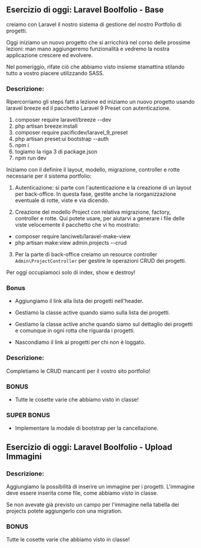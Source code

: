 ## Esercizio di oggi: Laravel Boolfolio - Base

creiamo con Laravel il nostro sistema di gestione del nostro Portfolio di progetti.

Oggi iniziamo un nuovo progetto che si arricchirà nel corso delle prossime lezioni: man mano aggiungeremo funzionalità e vedremo la nostra applicazione crescere ed evolvere.

Nel pomeriggio, rifate ciò che abbiamo visto insieme stamattina stilando tutto a vostro piacere utilizzando SASS.

### Descrizione:
Ripercorriamo gli steps fatti a lezione ed iniziamo un nuovo progetto usando laravel breeze ed il pacchetto Laravel 9 Preset con autenticazione.

1. composer require laravel/breeze --dev
2. php artisan breeze:install
3. composer require pacificdev/laravel_9_preset
4. php artisan preset:ui bootstrap --auth
5. npm i
6. togiamo la riga 3 di package.json
7. npm run dev

Iniziamo con il definire il layout, modello, migrazione, controller e rotte necessarie per il sistema portfolio:

1. Autenticazione: si parte con l'autenticazione e la creazione di un layout per back-office. In questa fase, gestite anche la riorganizzazione eventuale di rotte, viste e via dicendo.

2. Creazione del modello Project con relativa migrazione, factory, controller e rotte.
Qui potete usare, per aiutarvi a generare i file delle viste velocemente il pacchetto che vi ho mostrato:
- composer require lanciweb/laravel-make-view
- php artisan make:view admin.projects --crud

3. Per la parte di back-office creiamo un resource controller `Admin\ProjectController` per gestire le operazioni CRUD dei progetti.

Per oggi occupiamoci solo di index,  show e destroy!

### Bonus
- Aggiungiamo il link alla lista dei progetti nell'header.

- Gestiamo la classe active quando siamo sulla lista dei progetti.

- Gestiamo la classe active anche quando siamo sul dettaglio dei progetti e comunque in ogni rotta che riguarda i progetti.

- Nascondiamo il link ai progetti per chi non è loggato.

### Descrizione:
Completiamo le CRUD mancanti per il vostro sito portfolio!

### BONUS
- Tutte le cosette varie che abbiamo visto in classe!

### SUPER BONUS
- Implementare la modale di bootstrap per la cancellazione.

## Esercizio di oggi: Laravel Boolfolio - Upload Immagini
### Descrizione:
Aggiungiamo la possibilità di inserire un immagine per i progetti. L'immagine deve essere inserita come file, come abbiamo visto in classe.

Se non avevate già previsto un campo per l'immagine nella tabella dei projects potete aggiungerlo con una migration.

### BONUS
Tutte le cosette varie che abbiamo visto in classe!